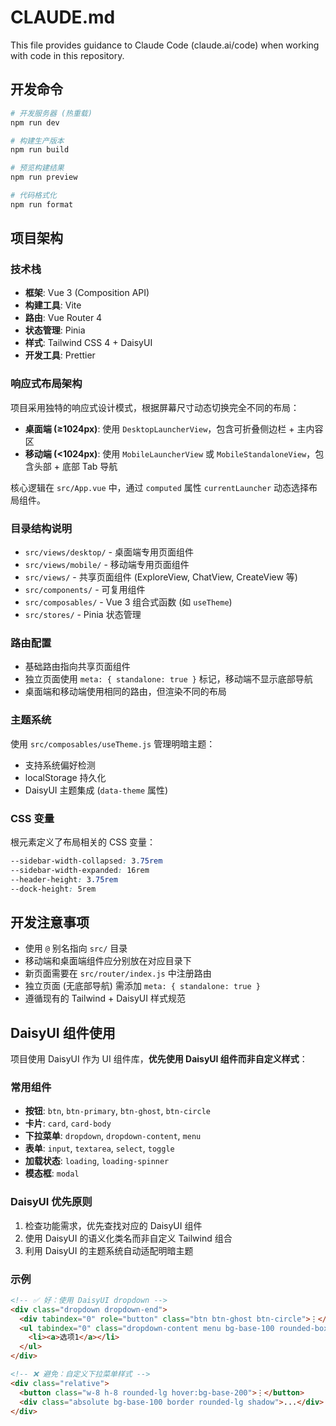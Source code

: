 # CLAUDE.md

This file provides guidance to Claude Code (claude.ai/code) when working with code in this repository.

## 开发命令

```bash
# 开发服务器 (热重载)
npm run dev

# 构建生产版本
npm run build

# 预览构建结果
npm run preview

# 代码格式化
npm run format
```

## 项目架构

### 技术栈
- **框架**: Vue 3 (Composition API)
- **构建工具**: Vite
- **路由**: Vue Router 4
- **状态管理**: Pinia
- **样式**: Tailwind CSS 4 + DaisyUI
- **开发工具**: Prettier

### 响应式布局架构
项目采用独特的响应式设计模式，根据屏幕尺寸动态切换完全不同的布局：

- **桌面端 (≥1024px)**: 使用 `DesktopLauncherView`，包含可折叠侧边栏 + 主内容区
- **移动端 (<1024px)**: 使用 `MobileLauncherView` 或 `MobileStandaloneView`，包含头部 + 底部 Tab 导航

核心逻辑在 `src/App.vue` 中，通过 `computed` 属性 `currentLauncher` 动态选择布局组件。

### 目录结构说明

- `src/views/desktop/` - 桌面端专用页面组件
- `src/views/mobile/` - 移动端专用页面组件
- `src/views/` - 共享页面组件 (ExploreView, ChatView, CreateView 等)
- `src/components/` - 可复用组件
- `src/composables/` - Vue 3 组合式函数 (如 `useTheme`)
- `src/stores/` - Pinia 状态管理

### 路由配置
- 基础路由指向共享页面组件
- 独立页面使用 `meta: { standalone: true }` 标记，移动端不显示底部导航
- 桌面端和移动端使用相同的路由，但渲染不同的布局

### 主题系统
使用 `src/composables/useTheme.js` 管理明暗主题：
- 支持系统偏好检测
- localStorage 持久化
- DaisyUI 主题集成 (`data-theme` 属性)

### CSS 变量
根元素定义了布局相关的 CSS 变量：
```css
--sidebar-width-collapsed: 3.75rem
--sidebar-width-expanded: 16rem
--header-height: 3.75rem
--dock-height: 5rem
```

## 开发注意事项

- 使用 `@` 别名指向 `src/` 目录
- 移动端和桌面端组件应分别放在对应目录下
- 新页面需要在 `src/router/index.js` 中注册路由
- 独立页面 (无底部导航) 需添加 `meta: { standalone: true }`
- 遵循现有的 Tailwind + DaisyUI 样式规范

## DaisyUI 组件使用

项目使用 DaisyUI 作为 UI 组件库，**优先使用 DaisyUI 组件而非自定义样式**：

### 常用组件
- **按钮**: `btn`, `btn-primary`, `btn-ghost`, `btn-circle`
- **卡片**: `card`, `card-body`
- **下拉菜单**: `dropdown`, `dropdown-content`, `menu`
- **表单**: `input`, `textarea`, `select`, `toggle`
- **加载状态**: `loading`, `loading-spinner`
- **模态框**: `modal`

### DaisyUI 优先原则
1. 检查功能需求，优先查找对应的 DaisyUI 组件
2. 使用 DaisyUI 的语义化类名而非自定义 Tailwind 组合
3. 利用 DaisyUI 的主题系统自动适配明暗主题

### 示例
```html
<!-- ✅ 好：使用 DaisyUI dropdown -->
<div class="dropdown dropdown-end">
  <div tabindex="0" role="button" class="btn btn-ghost btn-circle">⋮</div>
  <ul tabindex="0" class="dropdown-content menu bg-base-100 rounded-box shadow">
    <li><a>选项1</a></li>
  </ul>
</div>

<!-- ❌ 避免：自定义下拉菜单样式 -->
<div class="relative">
  <button class="w-8 h-8 rounded-lg hover:bg-base-200">⋮</button>
  <div class="absolute bg-base-100 border rounded-lg shadow">...</div>
</div>
```
